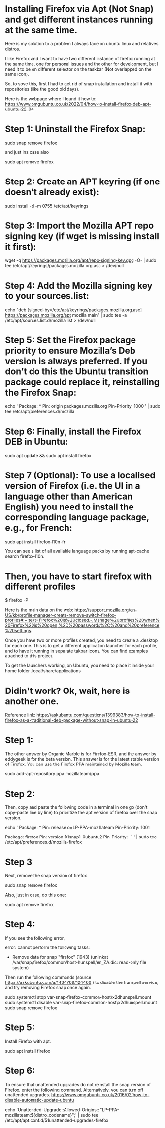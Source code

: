 # Installing Firefox via Apt (Not Snap) and get different instances running at the same time.

Here is my solution to a problem I always face on ubuntu linux and relatives distros.

I like Firefox and I want to have two different instance of firefox running at the same time, one for personal issues and the other for development, but I need it to be on different selector on the taskbar (Not overlapped on the same icon).

So, to sove this, first I had to get rid of snap installation and install it with repositories (like the good old days).

Here is the webpage where I found it how to: https://www.omgubuntu.co.uk/2022/04/how-to-install-firefox-deb-apt-ubuntu-22-04

# Step 1: Uninstall the Firefox Snap:

sudo snap remove firefox

and just ins case also

sudo apt remove firefox

# Step 2: Create an APT keyring (if one doesn’t already exist):

sudo install -d -m 0755 /etc/apt/keyrings

# Step 3: Import the Mozilla APT repo signing key (if wget is missing install it first):

wget -q https://packages.mozilla.org/apt/repo-signing-key.gpg -O- | sudo tee /etc/apt/keyrings/packages.mozilla.org.asc > /dev/null

# Step 4: Add the Mozilla signing key to your sources.list:

echo "deb [signed-by=/etc/apt/keyrings/packages.mozilla.org.asc] https://packages.mozilla.org/apt mozilla main" | sudo tee -a /etc/apt/sources.list.d/mozilla.list > /dev/null

# Step 5: Set the Firefox package priority to ensure Mozilla’s Deb version is always preferred. If you don’t do this the Ubuntu transition package could replace it, reinstalling the Firefox Snap:

echo '
Package: *
Pin: origin packages.mozilla.org
Pin-Priority: 1000
' | sudo tee /etc/apt/preferences.d/mozilla

# Step 6: Finally, install the Firefox DEB in Ubuntu:

sudo apt update && sudo apt install firefox
# Step 7 (Optional): To use a localised version of Firefox (i.e. the UI in a language other than American English) you need to install the corresponding language package, e.g., for French:

sudo apt install firefox-l10n-fr

You can see a list of all available language packs by running apt-cache search firefox-l10n.

# Then, you have to start firefox with different profiles

$ firefox -P

Here is the main data on the web: https://support.mozilla.org/en-US/kb/profile-manager-create-remove-switch-firefox-profiles#:~:text=Firefox%20is%20closed.-,Manage%20profiles%20when%20Firefox%20is%20open,%2C%20passwords%2C%20and%20preference%20settings.

Once you have two or more profiles created, you need to create a .desktop for each one. This is to get a different application launcher for each profile, and to have it running in separate takbar icons.
You can find examples attached to this project.

To get the launchers working, on Ubuntu, you need to place it inside your home folder .local/share/applications


# Didin't work? Ok, wait, here is another one.

Reference link: https://askubuntu.com/questions/1399383/how-to-install-firefox-as-a-traditional-deb-package-without-snap-in-ubuntu-22

# Step 1:
The other answer by Organic Marble is for Firefox-ESR, and the answer by eddygeek is for the beta version.
This answer is for the latest stable version of Firefox. You can use the Firefox PPA maintained by Mozilla team.

sudo add-apt-repository ppa:mozillateam/ppa

# Step 2:
Then, copy and paste the following code in a terminal in one go (don't copy-paste line by line) to prioritize the apt version of firefox over the snap version.

echo '
Package: *
Pin: release o=LP-PPA-mozillateam
Pin-Priority: 1001

Package: firefox
Pin: version 1:1snap1-0ubuntu2
Pin-Priority: -1
' | sudo tee /etc/apt/preferences.d/mozilla-firefox

# Step 3
Next, remove the snap version of firefox

sudo snap remove firefox

Also, just in case, do this one:

sudo apt remove firefox

# Step 4:
If you see the following error,

error: cannot perform the following tasks:
- Remove data for snap "firefox" (1943) (unlinkat /var/snap/firefox/common/host-hunspell/en_ZA.dic: read-only file system)

Then run the following commands (source https://askubuntu.com/a/1434769/124466 ) to disable the hunspell service, and try removing Firefox snap once again.

sudo systemctl stop var-snap-firefox-common-host\\x2dhunspell.mount
sudo systemctl disable var-snap-firefox-common-host\\x2dhunspell.mount
sudo snap remove firefox

# Step 5:

Install Firefox with apt.

sudo apt install firefox

# Step 6:

To ensure that unattended upgrades do not reinstall the snap version of Firefox, enter the following command. Alternatively, you can turn off unattended upgrades. https://www.omgubuntu.co.uk/2016/02/how-to-disable-automatic-update-ubuntu

echo 'Unattended-Upgrade::Allowed-Origins:: "LP-PPA-mozillateam:${distro_codename}";' | sudo tee /etc/apt/apt.conf.d/51unattended-upgrades-firefox
